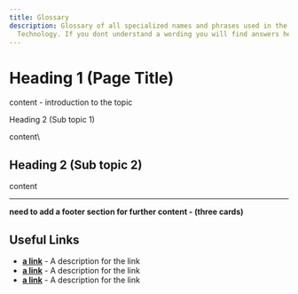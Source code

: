 ```yaml
---
title: Glossary
description: Glossary of all specialized names and phrases used in the IOTA
  Technology. If you dont understand a wording you will find answers here.
---
```


# Heading 1 (Page Title)

content - introduction to the topic

Heading 2 (Sub topic 1)

content\


## Heading 2 (Sub topic 2)

content

---

**need to add a footer section for further content - (three cards)**

## Useful Links

- [**a link**](https://linkgoes.here/) - A description for the link
- [**a link**](https://linkgoes.here/) - A description for the link
- [**a link**](https://linkgoes.here/) - A description for the link
